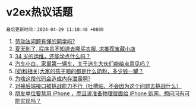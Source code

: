 # v2ex热议话题

`最后更新时间：2024-04-29 11:10:40 +0800`

1. [劳动法问题有懂的同学吗?](https://www.v2ex.com/t/1036412)
1. [夏天到了, 程序员不知道去哪买衣服, 求推荐宝藏小店](https://www.v2ex.com/t/1036595)
1. [34 岁的运维，还能学点什么吗？](https://www.v2ex.com/t/1036328)
1. [汽车小白，家里第一辆车，关于选车大伙们能给点意见吗？](https://www.v2ex.com/t/1036364)
1. [[奶粉相关]大家的孩子喝的都是什么奶粉，多少钱一罐？](https://www.v2ex.com/t/1036585)
1. [为啥这段代码会造成内存泄露啊?](https://www.v2ex.com/t/1036400)
1. [对接后端接口被挑战能力不行（吐槽贴，不会因为这个问题去挑战什么）](https://www.v2ex.com/t/1036619)
1. [朋友单位要禁用 iPhone ，而且说准备物理层面给 iPhone 断网，想问问有可能实现吗？](https://www.v2ex.com/t/1036387)

